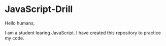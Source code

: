 # JavaScript-Drill
Hello humans,

I am a student learing JavaScript. I have created this repository to practice my code.
